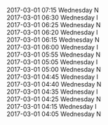 2017-03-01 07:15 Wednesday  N  
2017-03-01 06:30 Wednesday  I  
2017-03-01 06:25 Wednesday  N  
2017-03-01 06:20 Wednesday  I  
2017-03-01 06:15 Wednesday  N  
2017-03-01 06:00 Wednesday  I  
2017-03-01 05:55 Wednesday  N  
2017-03-01 05:05 Wednesday  I  
2017-03-01 05:00 Wednesday  N  
2017-03-01 04:45 Wednesday  I  
2017-03-01 04:40 Wednesday  N  
2017-03-01 04:35 Wednesday  I  
2017-03-01 04:25 Wednesday  N  
2017-03-01 04:15 Wednesday  I  
2017-03-01 04:05 Wednesday  N  
